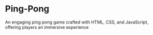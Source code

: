 # Ping-Pong
An engaging ping pong game crafted with HTML, CSS, and JavaScript, offering players an immersive experience
